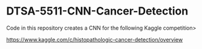 # DTSA-5511-CNN-Cancer-Detection

Code in this repository creates a CNN for the following Kaggle competition>

https://www.kaggle.com/c/histopathologic-cancer-detection/overview
